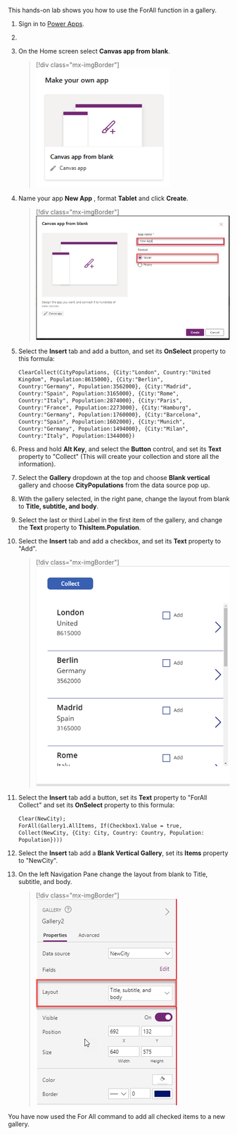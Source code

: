 This hands-on lab shows you how to use the ForAll function in a gallery. 

1.  Sign in to [Power Apps](https://make.powerapps.com/?azure-portal=true).
2.  
1.  On the Home screen select **Canvas app from blank**.

	> [!div class="mx-imgBorder"]
	> [![Screenshot of the Canvas app from blank feature.](../media/exercise-1.png)](../media/exercise-1.png#lightbox)

1.	Name your app **New App** , format **Tablet** and click **Create**.
	
	> [!div class="mx-imgBorder"]
	> [![Screenshot of the new app named New UI App with Create button.](../media/exercise-2.png)](../media/exercise-2.png#lightbox)

1. Select the **Insert** tab and add a button, and set its **OnSelect** property to this formula:

	```powerappsfl
	ClearCollect(CityPopulations, {City:"London", Country:"United
	Kingdom", Population:8615000}, {City:"Berlin",
	Country:"Germany", Population:3562000}, {City:"Madrid",
	Country:"Spain", Population:3165000}, {City:"Rome",
	Country:"Italy", Population:2874000}, {City:"Paris",
	Country:"France", Population:2273000}, {City:"Hamburg",
	Country:"Germany", Population:1760000}, {City:"Barcelona",
	Country:"Spain", Population:1602000}, {City:"Munich",
	Country:"Germany", Population:1494000}, {City:"Milan",
	Country:"Italy", Population:1344000})
	```

1.  Press and hold **Alt Key**, and select the **Button** control, and set its **Text** property to "Collect" 
(This will create your collection and store all the information).

1.  Select the **Gallery** dropdown at the top and choose **Blank vertical** gallery and choose **CityPopulations** from the data source pop up.

1.  With the gallery selected, in the right pane, change the layout from blank to **Title, subtitle, and body**.

1.  Select the last or third Label in the first item of the gallery, and change the **Text** property to
    **ThisItem.Population**.

1. Select the **Insert** tab and add a checkbox, and set its **Text** property to "Add".

	> [!div class="mx-imgBorder"]
	> [![Screenshot of the Canvas app with Gallery, Collect button and checkbox.](../media/4a-exercise-forall-collection-checkbox.png)](../media/4a-exercise-forall-collection-checkbox.png#lightbox)

1. Select the **Insert** tab add a button, set its **Text** property to "ForAll Collect" and 
set its **OnSelect** property to this formula:

	```powerappsfl
	Clear(NewCity);
	ForAll(Gallery1.AllItems, If(Checkbox1.Value = true, Collect(NewCity, {City: City, Country: Country, Population: Population})))
	```			
1. Select the **Insert** tab add a **Blank Vertical Gallery**, set its **Items** property to "NewCity".

1. On the left Navigation Pane change the layout from blank to Title, subtitle, and body. 

	> [!div class="mx-imgBorder"]
	> [![Screenshot of properties with layout field and title, subtitle, and body dropdown.](../media/4a-exercise-forall-collection-change-gallery-type.png)](../media/4a-exercise-forall-collection-change-gallery-type.png#lightbox)

You have now used the For All command to add all checked items to a new gallery.